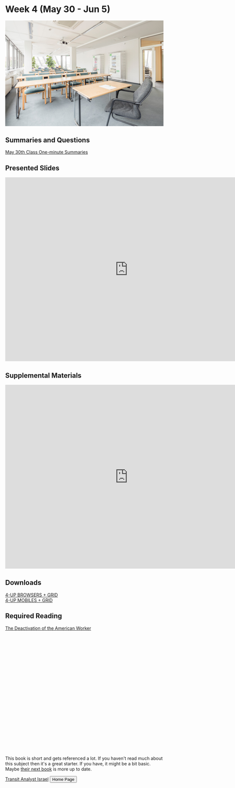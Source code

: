 # Week 4 (May 30 - Jun 5)

![Wireframe](assets/img/m-monk-E813FON0wDQ-unsplash.jpg ':class=banner-image')

## Summaries and Questions  
[May 30th Class One-minute Summaries](https://someurl.com)

## Presented Slides  
<div class="video-container"><iframe src="https://docs.google.com/presentation/d/e/2PACX-1vRnnRFelgw1ksq_p8Eryg3dnyLCRRLPf5fBgdwdv9p-tCIwcxqWvzDGrGbjxGHL7HqEJVpmV26ntk3a/embed?start=false&loop=false&delayms=3000" frameborder="0" width=780" height="585" allowfullscreen="true" mozallowfullscreen="true" webkitallowfullscreen="true"></iframe></div>

## Supplemental Materials  
<div class="video-container"><iframe width="780" height="585" src="https://www.youtube.com/embed/MwidSAlbEB8" frameborder="0" allow="accelerometer; autoplay; encrypted-media; gyroscope; picture-in-picture" allowfullscreen></iframe></div>

## Downloads
[4-UP BROWSERS + GRID](https://someurl.toafile)  
[4-UP MOBILES + GRID](https://someurl.toafile)  

## Required Reading 
<div class="embed-card" style="width: 400px; height: 400px;">
            <a class="embedly-card" data-card-controls="0" href="http://www.theawl.com/2016/02/the-deactivation-of-the-american-worker">The Deactivation of the American Worker</a>
</div>

This book is short and gets referenced a lot. If you haven't read much about this subject then it's a great starter. If you have, it might be a bit basic. Maybe [their next book](http://amzn.to/1TZ6q09) is more up to date.

<div class="embed-card" style="width: 400px; height: 400px;">
            <a class="embedly-card" data-card-controls="0" href="https://s3.eu-central-1.amazonaws.com/transitanalystisrael-current/indexe.html">Transit Analyst Israel</a>
            <button class="embed-button" type="button" onclick="location.href='https://deangodfree.github.io/'">Home Page</button>
 </div>

<script async src="//cdn.embedly.com/widgets/platform.js" charset="UTF-8"></script>

